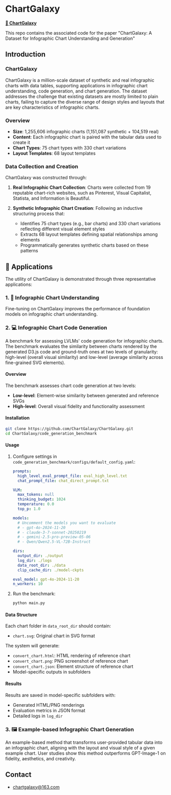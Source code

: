 # ChartGalaxy

[**🤗 ChartGalaxy**](https://huggingface.co/datasets/ChartGalaxy/ChartGalaxy)

This repo contains the associated code for the paper "ChartGalaxy: A Dataset for Infographic Chart Understanding and Generation"

<!-- ## 🔔 News -->

## Introduction

### ChartGalaxy

ChartGalaxy is a million-scale dataset of synthetic and real infographic charts with data tables, supporting applications in infographic chart understanding, code generation, and chart generation. The dataset addresses the challenge that existing datasets are mostly limited to plain charts, failing to capture the diverse range of design styles and layouts that are key characteristics of infographic charts.

### Overview

- **Size**: 1,255,606 infographic charts (1,151,087 synthetic + 104,519 real)
- **Content**: Each infographic chart is paired with the tabular data used to create it
- **Chart Types**: 75 chart types with 330 chart variations
- **Layout Templates**: 68 layout templates

### Data Collection and Creation

ChartGalaxy was constructed through:

1. **Real Infographic Chart Collection**: Charts were collected from 19 reputable chart-rich websites, such as Pinterest, Visual Capitalist, Statista, and Information is Beautiful.

2. **Synthetic Infographic Chart Creation**: Following an inductive structuring process that:
   - Identifies 75 chart types (e.g., bar charts) and 330 chart variations reflecting different visual element styles
   - Extracts 68 layout templates defining spatial relationships among elements
   - Programmatically generates synthetic charts based on these patterns

## 🎯 Applications

The utility of ChartGalaxy is demonstrated through three representative applications:

### 1. 🧠 Infographic Chart Understanding

Fine-tuning on ChartGalaxy improves the performance of foundation models on infographic chart understanding. 

### 2. 💻 Infographic Chart Code Generation

A benchmark for assessing LVLMs' code generation for infographic charts. The benchmark evaluates the similarity between charts rendered by the generated D3.js code and ground-truth ones at two levels of granularity: high-level (overall visual similarity) and low-level (average similarity across fine-grained SVG elements).

#### Overview

The benchmark assesses chart code generation at two levels:
- **Low-level**: Element-wise similarity between generated and reference SVGs
- **High-level**: Overall visual fidelity and functionality assessment

#### Installation

```bash
git clone https://github.com/ChartGalaxy/ChartGalaxy.git
cd ChartGalaxy/code_generation_benchmark
```

#### Usage

1. Configure settings in `code_generation_benchmark/configs/default_config.yaml`:
   ```yaml
   prompts:
     high_level_eval_prompt_file: eval_high_level.txt
     chat_prompt_file: chat_direct_prompt.txt

   VLM:
     max_tokens: null
     thinking_budget: 1024
     temperature: 0.0
     top_p: 1.0

   models:
     # Uncomment the models you want to evaluate
     # - gpt-4o-2024-11-20
     # - claude-3-7-sonnet-20250219
     # - gemini-2.5-pro-preview-05-06
     # - Qwen/Qwen2.5-VL-72B-Instruct

   dirs:
     output_dir: ./output
     log_dir: ./logs
     data_root_dir: ./data
     clip_cache_dir: ./model-ckpts

   eval_model: gpt-4o-2024-11-20
   n_workers: 10
   ```

2. Run the benchmark:
   ```bash
   python main.py
   ```

#### Data Structure

Each chart folder in `data_root_dir` should contain:
- `chart.svg`: Original chart in SVG format

The system will generate:
- `convert_chart.html`: HTML rendering of reference chart
- `convert_chart.png`: PNG screenshot of reference chart
- `convert_chart.json`: Element structure of reference chart
- Model-specific outputs in subfolders

#### Results

Results are saved in model-specific subfolders with:
- Generated HTML/PNG renderings
- Evaluation metrics in JSON format
- Detailed logs in `log_dir`
  

### 3. 🖼️ Example-based Infographic Chart Generation

An example-based method that transforms user-provided tabular data into an infographic chart, aligning with the layout and visual style of a given example chart. User studies show this method outperforms GPT-Image-1 on fidelity, aesthetics, and creativity.


## Contact
- chartgalaxy@163.com

